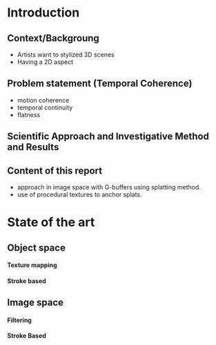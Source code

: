 # Introduction

## Context/Backgroung
* Artists want to stylized 3D scenes
* Having a 2D aspect

## Problem statement (Temporal Coherence)
* motion coherence
* temporal continuity
* flatness

## Scientific Approach and Investigative Method and Results


## Content of this report

* approach in image space with G-buffers using splatting method.
* use of procedural textures to anchor splats.

# State of the art

## Object space

#### Texture mapping

#### Stroke based

## Image space

#### Filtering

#### Stroke Based
